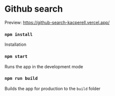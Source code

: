 # Github search

Preview: https://github-search-kacperell.vercel.app/

### `npm install`
Installation

### `npm start`
Runs the app in the development mode

### `npm run build`
Builds the app for production to the `build` folder
